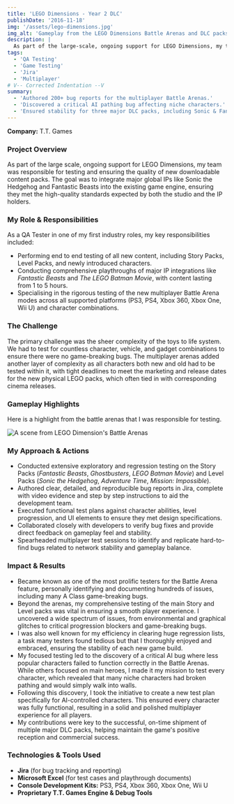 ```yaml
---
title: 'LEGO Dimensions - Year 2 DLC'
publishDate: '2016-11-18'
img: '/assets/lego-dimensions.jpg'
img_alt: 'Gameplay from the LEGO Dimensions Battle Arenas and DLC packs.'
description: |
  As part of the large-scale, ongoing support for LEGO Dimensions, my team was responsible for testing and ensuring the quality of new downloadable content packs.
tags:
  - 'QA Testing'
  - 'Game Testing'
  - 'Jira'
  - 'Multiplayer'
# V-- Corrected Indentation --V
summary:
  - 'Authored 200+ bug reports for the multiplayer Battle Arenas.'
  - 'Discovered a critical AI pathing bug affecting niche characters.'
  - 'Ensured stability for three major DLC packs, including Sonic & Fantastic Beasts.'
---
```


**Company:** T.T. Games

### Project Overview
As part of the large scale, ongoing support for LEGO Dimensions, my team was responsible for testing and ensuring the quality of new downloadable content packs. The goal was to integrate major global IPs like Sonic the Hedgehog and Fantastic Beasts into the existing game engine, ensuring they met the high-quality standards expected by both the studio and the IP holders.

### My Role & Responsibilities
As a QA Tester in one of my first industry roles, my key responsibilities included:
* Performing end to end testing of all new content, including Story Packs, Level Packs, and newly introduced characters.
* Conducting comprehensive playthroughs of major IP integrations like *Fantastic Beasts* and *The LEGO Batman Movie*, with content lasting from 1 to 5 hours.
* Specialising in the rigorous testing of the new multiplayer Battle Arena modes across all supported platforms (PS3, PS4, Xbox 360, Xbox One, Wii U) and character combinations.

### The Challenge
The primary challenge was the sheer complexity of the toys to life system. We had to test for countless character, vehicle, and gadget combinations to ensure there were no game-breaking bugs. The multiplayer arenas added another layer of complexity as all characters both new and old had to be tested within it, with tight deadlines to meet the marketing and release dates for the new physical LEGO packs, which often tied in with corresponding cinema releases.

### Gameplay Highlights

Here is a highlight from the battle arenas that I was responsible for testing.

<img src="/assets/lego-dimensions-highlight.webp" alt="A scene from  LEGO Dimension's Battle Arenas" class="centered-image" />


### My Approach & Actions
* Conducted extensive exploratory and regression testing on the Story Packs (*Fantastic Beasts*, *Ghostbusters*, *LEGO Batman Movie*) and Level Packs (*Sonic the Hedgehog*, *Adventure Time*, *Mission: Impossible*).
* Authored clear, detailed, and reproducible bug reports in Jira, complete with video evidence and step by step instructions to aid the development team.
* Executed functional test plans against character abilities, level progression, and UI elements to ensure they met design specifications.
* Collaborated closely with developers to verify bug fixes and provide direct feedback on gameplay feel and stability.
* Spearheaded multiplayer test sessions to identify and replicate hard-to-find bugs related to network stability and gameplay balance.

### Impact & Results
* Became known as one of the most prolific testers for the Battle Arena feature, personally identifying and documenting hundreds of issues, including many A Class game-breaking bugs.
* Beyond the arenas, my comprehensive testing of the main Story and Level packs was vital in ensuring a smooth player experience. I uncovered a wide spectrum of issues, from environmental and graphical glitches to critical progression blockers and game-breaking bugs.
* I was also well known for my efficiency in clearing huge regression lists, a task many testers found tedious but that I thoroughly enjoyed and embraced, ensuring the stability of each new game build.
* My focused testing led to the discovery of a critical AI bug where less popular characters failed to function correctly in the Battle Arenas. While others focused on main heroes, I made it my mission to test every character, which revealed that many niche characters had broken pathing and would simply walk into walls.
* Following this discovery, I took the initiative to create a new test plan specifically for AI-controlled characters. This ensured every character was fully functional, resulting in a solid and polished multiplayer experience for all players.
* My contributions were key to the successful, on-time shipment of multiple major DLC packs, helping maintain the game's positive reception and commercial success.

### Technologies & Tools Used
* **Jira** (for bug tracking and reporting)
* **Microsoft Excel** (for test cases and playthrough documents)
* **Console Development Kits:** PS3, PS4, Xbox 360, Xbox One, Wii U
* **Proprietary T.T. Games Engine & Debug Tools**